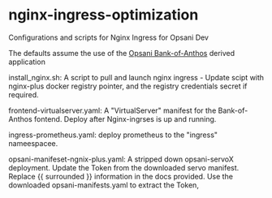 # nginx-ingress-optimization
Configurations and scripts for Nginx Ingress for Opsani Dev

The defaults assume the use of the [Opsani Bank-of-Anthos](https://github.com/opsani/bank-of-anthos) derived application

install_nginx.sh: A script to pull and launch nginx ingress - Update scipt with nginx-plus docker registry pointer, and the registry credentials secret if required.

frontend-virtualserver.yaml: A "VirtualServer" manifest for the Bank-of-Anthos fontend.  Deploy after Nginx-ingrses is up and running.

ingress-prometheus.yaml: deploy prometheus to the "ingress" nameespacee.

opsani-manifeset-ngnix-plus.yaml: A stripped down opsani-servoX deployment.  Update the Token from the downloaded servo manifest.  Replace {{ surrounded }} information in the docs provided.  Use the downloaded opsani-manifests.yaml to extract the Token,